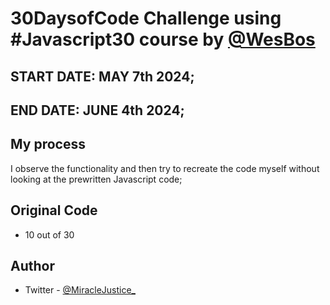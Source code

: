 # 30DaysofCode Challenge using #Javascript30 course by [@WesBos](https://wesbos.com/courses)





## START DATE: MAY 7th 2024;
## END DATE: JUNE 4th 2024;


## My process
I observe the functionality and then try to recreate the code myself without looking at the prewritten Javascript code;

## Original Code
- 10 out of 30 



## Author
- Twitter - [@MiracleJustice_](https://twitter.com/miraclejustice_)

